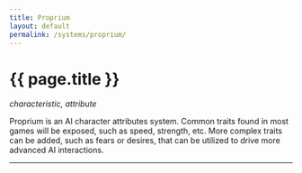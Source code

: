 ```yaml
---
title: Proprium
layout: default
permalink: /systems/proprium/
---
```


<h1 class="fa-h1 proprium">{{ page.title }}</h1>

_characteristic, attribute_

Proprium is an AI character attributes system. Common traits found in most games will be exposed, such
as speed, strength, etc. More complex traits can be added, such as fears or desires, that can be utilized
to drive more advanced AI interactions.

-----
